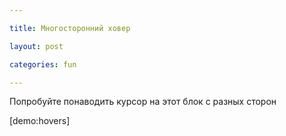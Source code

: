 ```yaml
---

title: Многосторонний ховер

layout: post

categories: fun

---
```


Попробуйте понаводить курсор на этот блок с разных сторон

[demo:hovers]
